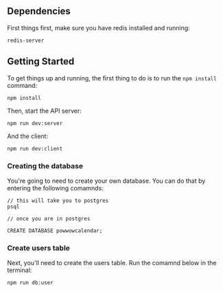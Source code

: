 ## Dependencies

First things first, make sure you have redis installed and running:

```
redis-server
```

## Getting Started

To get things up and running, the first thing to do is to run the `npm install` command:

```
npm install
```

Then, start the API server:
```
npm run dev:server
```
And the client:
```
npm run dev:client
```

### Creating the database

You're going to need to create your own database. You can do that by entering the following comamnds:

```
// this will take you to postgres
psql

// once you are in postgres

CREATE DATABASE powwowcalendar;
```
### Create users table
Next, you'll need to create the users table. Run the comamnd below in the terminal:

```
npm run db:user
```

